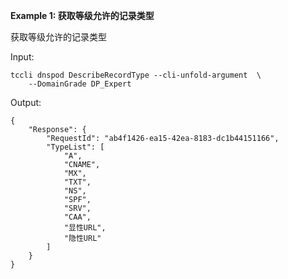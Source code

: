 **Example 1: 获取等级允许的记录类型**

 获取等级允许的记录类型

Input: 

```
tccli dnspod DescribeRecordType --cli-unfold-argument  \
    --DomainGrade DP_Expert
```

Output: 
```
{
    "Response": {
        "RequestId": "ab4f1426-ea15-42ea-8183-dc1b44151166",
        "TypeList": [
            "A",
            "CNAME",
            "MX",
            "TXT",
            "NS",
            "SPF",
            "SRV",
            "CAA",
            "显性URL",
            "隐性URL"
        ]
    }
}
```

